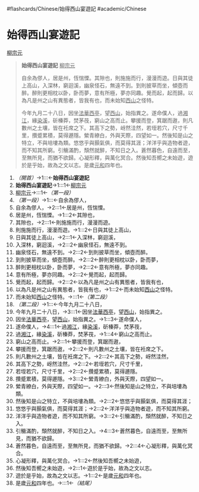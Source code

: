 #flashcards/Chinese/始得西山宴遊記 #academic/Chinese

# 始得西山宴遊記
<u>柳宗元</u>

> __始得西山宴遊記__ <u>柳宗元</u>
>
> 自余為僇人，居是州，恆惴慄。其隙也，則施施而行，漫漫而遊。日與其徒上高山，入深林，窮迴溪，幽泉怪石，無遠不到。到則披草而坐，傾壺而醉。醉則更相枕以卧，卧而夢，意有所極，夢亦同趣。覺而起，起而歸。以為凡是州之山有異態者，皆我有也，而未始知<u>西山</u>之怪特。
>
> 今年九月二十八日，因坐<u>法華</u><u>西亭</u>，望<u>西山</u>，始指異之。遂命僕人，過<u>湘江</u>，緣<u>染溪</u>，斫榛莽，焚茅茷，窮山之高而止。攀援而登，箕踞而遨，則凡數州之土壤，皆在衽席之下。其高下之勢，岈然洼然，若垤若穴，尺寸千里，攢蹙累積，莫得遯隱。縈青繚白，外與天際，四望如一。然後知是山之特立，不與培塿為類。悠悠乎與顥氣俱，而莫得其涯；洋洋乎與造物者遊，而不知其所窮。引觴滿酌，頹然就醉，不知日之入。蒼然暮色，自遠而至，至無所見，而猶不欲歸。心凝形釋，與萬化冥合。然後知吾嚮之未始遊，遊於是乎始，故為之文以志。是歲<u>元和</u>四年也。

1.  _（開首）_→1:::←__始得西山宴遊記__ <!--SR:!2022-05-07,26,250!2022-04-29,26,290-->
2.  __始得西山宴遊記__→1:::1←<u>柳宗元</u> <!--SR:!2022-04-15,6,230!2022-04-19,16,270-->
3.  <u>柳宗元</u>→:::1←_（第一段）_ <!--SR:!2022-04-27,24,290!2022-04-26,23,290-->
4.  _（第一段）_→1:::←自余為僇人， <!--SR:!2022-05-05,26,250!2022-04-23,20,290-->
5.  自余為僇人，→2:::1←居是州，恆惴慄。 <!--SR:!2022-04-17,6,230!2022-05-03,24,250-->
6.  居是州，恆惴慄。→1:::2←其隙也， <!--SR:!2022-05-05,26,250!2022-05-04,25,250-->
7.  其隙也，→2:::1←則施施而行，漫漫而遊。 <!--SR:!2022-04-16,7,230!2022-04-13,13,270-->
8.  則施施而行，漫漫而遊。→1:::2←日與其徒上高山， <!--SR:!2022-04-26,19,250!2022-04-19,14,230-->
9.  日與其徒上高山，→2:::1←入深林，窮迴溪， <!--SR:!2022-04-25,18,250!2022-05-03,24,250-->
10. 入深林，窮迴溪，→2:::2←幽泉怪石，無遠不到。 <!--SR:!2022-05-07,26,250!2022-04-27,20,250-->
11. 幽泉怪石，無遠不到。→2:::2←到則披草而坐，傾壺而醉。 <!--SR:!2022-05-09,28,250!2022-04-30,19,230-->
12. 到則披草而坐，傾壺而醉。→2:::2←醉則更相枕以卧，卧而夢， <!--SR:!2022-05-10,29,250!2022-05-06,25,250-->
13. 醉則更相枕以卧，卧而夢，→2:::2←意有所極，夢亦同趣。 <!--SR:!2022-04-22,16,250!2022-04-27,20,250-->
14. 意有所極，夢亦同趣。→2:::2←覺而起，起而歸。 <!--SR:!2022-04-22,16,250!2022-05-04,25,250-->
15. 覺而起，起而歸。→2:::2←以為凡是州之山有異態者，皆我有也， <!--SR:!2022-05-09,28,250!2022-05-07,26,250-->
16. 以為凡是州之山有異態者，皆我有也，→1:::2←而未始知<u>西山</u>之怪特。 <!--SR:!2022-05-06,25,250!2022-04-21,10,230-->
17. 而未始知<u>西山</u>之怪特。→:::1←_（第二段）_ <!--SR:!2022-04-25,22,290!2022-04-17,8,230-->
18. _（第二段）_→1:::←今年九月二十八日， <!--SR:!2022-04-26,19,250!2022-04-26,23,290-->
19. 今年九月二十八日，→3:::1←因坐<u>法華</u><u>西亭</u>，望<u>西山</u>，始指異之。 <!--SR:!2022-04-21,15,250!2022-05-05,26,250-->
20. 因坐<u>法華</u><u>西亭</u>，望<u>西山</u>，始指異之。→1:::3←遂命僕人， <!--SR:!2022-04-13,13,270!2022-04-25,18,250-->
21. 遂命僕人，→4:::1←過<u>湘江</u>，緣<u>染溪</u>，斫榛莽，焚茅茷， <!--SR:!2022-05-05,26,250!2022-05-03,24,250-->
22. 過<u>湘江</u>，緣<u>染溪</u>，斫榛莽，焚茅茷，→1:::4←窮山之高而止。 <!--SR:!2022-05-04,25,250!2022-04-30,22,250-->
23. 窮山之高而止。→2:::1←攀援而登，箕踞而遨， <!--SR:!2022-04-21,13,230!2022-04-28,20,250-->
24. 攀援而登，箕踞而遨，→2:::2←則凡數州之土壤，皆在衽席之下。 <!--SR:!2022-04-30,22,250!2022-05-04,25,250-->
25. 則凡數州之土壤，皆在衽席之下。→2:::2←其高下之勢，岈然洼然， <!--SR:!2022-05-01,23,250!2022-04-14,5,230-->
26. 其高下之勢，岈然洼然，→2:::2←若垤若穴，尺寸千里， <!--SR:!2022-05-07,26,250!2022-04-23,17,250-->
27. 若垤若穴，尺寸千里，→2:::2←攢蹙累積，莫得遯隱。 <!--SR:!2022-04-29,21,250!2022-04-21,10,230-->
28. 攢蹙累積，莫得遯隱。→3:::2←縈青繚白，外與天際，四望如一。 <!--SR:!2022-05-10,29,250!2022-05-08,27,250-->
29. 縈青繚白，外與天際，四望如一。→2:::3←然後知是山之特立，不與培塿為類。 <!--SR:!2022-04-12,4,230!2022-04-20,9,250-->
30. 然後知是山之特立，不與培塿為類。→2:::2←悠悠乎與顥氣俱，而莫得其涯； <!--SR:!2022-04-29,18,230!2022-05-09,28,250-->
31. 悠悠乎與顥氣俱，而莫得其涯；→2:::2←洋洋乎與造物者遊，而不知其所窮。 <!--SR:!2022-04-29,21,250!2022-04-12,4,230-->
32. 洋洋乎與造物者遊，而不知其所窮。→3:::2←引觴滿酌，頹然就醉，不知日之入。 <!--SR:!2022-05-08,27,250!2022-04-22,14,230-->
33. 引觴滿酌，頹然就醉，不知日之入。→4:::3←蒼然暮色，自遠而至，至無所見，而猶不欲歸。 <!--SR:!2022-04-23,14,230!2022-05-01,23,250-->
34. 蒼然暮色，自遠而至，至無所見，而猶不欲歸。→2:::4←心凝形釋，與萬化冥合。 <!--SR:!2022-04-19,8,250!2022-04-15,6,230-->
35. 心凝形釋，與萬化冥合。→1:::2←然後知吾嚮之未始遊， <!--SR:!2022-05-03,24,250!2022-05-10,29,250-->
36. 然後知吾嚮之未始遊，→2:::1←遊於是乎始，故為之文以志。 <!--SR:!2022-04-20,9,230!2022-05-05,26,250-->
37. 遊於是乎始，故為之文以志。→1:::2←是歲<u>元和</u>四年也。 <!--SR:!2022-04-23,14,230!2022-05-06,25,250-->
38. 是歲<u>元和</u>四年也。→:::1←_（結尾）_ <!--SR:!2022-04-28,25,290!2022-04-15,6,230-->

